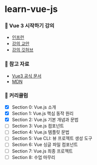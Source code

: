 # learn-vue-js

### 📗 Vue 3 시작하기 강의
- [인프런](https://www.inflearn.com/course/vue-3-%EC%8B%9C%EC%9E%91%ED%95%98%EA%B8%B0)
- [강의 교안](https://joshua1988.github.io/vue-camp/)
- [강의 깃허브](https://github.com/joshua1988/learn-vue-js?tab=readme-ov-file)

### 📄 참고 자료
- [Vue3 공식 문서](https://vuejs.org/guide/introduction.html)
- [MDN](https://developer.mozilla.org/en-US/)

### 🚀 커리큘럼
- [x] Section 0: Vue.js 소개
- [x] Section 1: Vue.js 핵심 동작 원리
- [x] Section 2: Vue.js 기본 개념과 문법
- [ ] Section 3: Vue.js 컴포넌트
- [ ] Section 4: Vue.js 템플릿 문법
- [ ] Section 5: Vue CLI: 뷰 프로젝트 생성 도구
- [ ] Section 6: Vue 싱글 파일 컴포넌트
- [ ] Section 7: Vue.js 최종 프로젝트
- [ ] Section 8: 수업 마무리